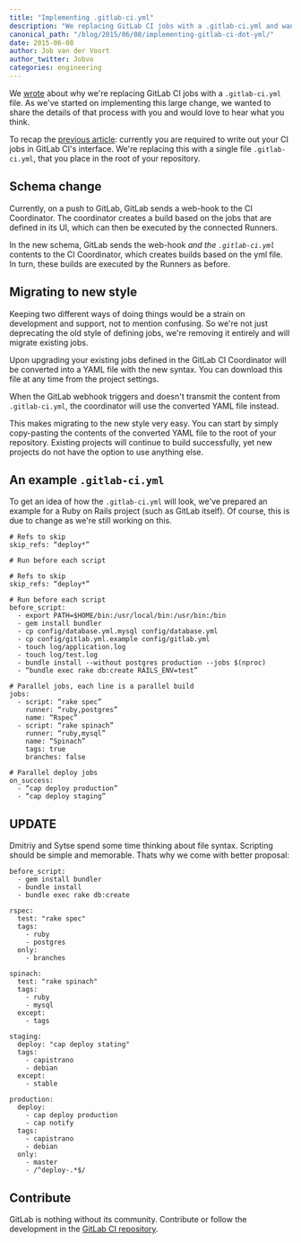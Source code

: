 ```yaml
---
title: "Implementing .gitlab-ci.yml"
description: "We replacing GitLab CI jobs with a .gitlab-ci.yml and wanted to share the details of that process with you and would love to hear what you think."
canonical_path: "/blog/2015/06/08/implementing-gitlab-ci-dot-yml/"
date: 2015-06-08
author: Job van der Voort
author_twitter: Jobvo
categories: engineering
---
```


We [wrote] about why we're replacing GitLab CI jobs with a `.gitlab-ci.yml` file.
As we've started on implementing this large change, we wanted to share the details
of that process with you and would love to hear what you think.

<!-- more -->

To recap the [previous article]:
currently you are required to write out your CI jobs in GitLab CI's interface.
We're replacing this with a single file `.gitlab-ci.yml`, that you place in the root
of your repository.

## Schema change

Currently, on a push to GitLab, GitLab sends a web-hook to the CI Coordinator.
The coordinator creates a build based on the jobs that are defined in its UI,
which can then be executed by the connected Runners.

In the new schema, GitLab sends the web-hook _and the `.gitlab-ci.yml`_ contents
to the CI Coordinator, which creates builds based on the yml file. In turn,
these builds are executed by the Runners as before.

## Migrating to new style

Keeping two different ways of doing things would be a strain on development and
support, not to mention confusing. So we're not just deprecating the old style
of defining jobs, we're removing it entirely and will migrate existing jobs.

Upon upgrading your existing jobs defined in the GitLab CI Coordinator will be
converted into a YAML file with the new syntax. You can download this file at any
time from the project settings.

When the GitLab webhook triggers and doesn't transmit the content from `.gitlab-ci.yml`,
the coordinator will use the converted YAML file instead.

This makes migrating to the new style very easy. You can start by simply copy-pasting
the contents of the converted YAML file to the root of your repository. Existing projects
will continue to build successfully, yet new projects do not have the option to
use anything else.

## An example `.gitlab-ci.yml`

To get an idea of how the `.gitlab-ci.yml` will look, we've prepared an example
for a Ruby on Rails project (such as GitLab itself). Of course, this is due to
change as we're still working on this.

```
# Refs to skip
skip_refs: “deploy*”

# Run before each script

# Refs to skip
skip_refs: “deploy*”

# Run before each script
before_script:
  - export PATH=$HOME/bin:/usr/local/bin:/usr/bin:/bin
  - gem install bundler
  - cp config/database.yml.mysql config/database.yml
  - cp config/gitlab.yml.example config/gitlab.yml
  - touch log/application.log
  - touch log/test.log
  - bundle install --without postgres production --jobs $(nproc)
  - “bundle exec rake db:create RAILS_ENV=test”

# Parallel jobs, each line is a parallel build
jobs:
  - script: “rake spec”
    runner: “ruby,postgres”
    name: “Rspec”
  - script: “rake spinach”
    runner: “ruby,mysql”
    name: “Spinach”
    tags: true
    branches: false

# Parallel deploy jobs
on_success:
  - “cap deploy production”
  - “cap deploy staging”
```

<a id="update"></a>

## UPDATE

Dmitriy and Sytse spend some time thinking about file syntax.
Scripting should be simple and memorable. Thats why we come with better proposal:

```
before_script:
  - gem install bundler
  - bundle install
  - bundle exec rake db:create

rspec:
  test: "rake spec"
  tags:
    - ruby
    - postgres
  only:
    - branches

spinach:
  test: "rake spinach"
  tags:
    - ruby
    - mysql
  except:
    - tags

staging:
  deploy: "cap deploy stating"
  tags:
    - capistrano
    - debian
  except:
    - stable

production:
  deploy:
    - cap deploy production
    - cap notify
  tags:
    - capistrano
    - debian
  only:
    - master
    - /^deploy-.*$/
```

## Contribute

GitLab is nothing without its community.
Contribute or follow the development in the [GitLab CI repository].

[wrote]: /blog/2015/05/06/why-were-replacing-gitlab-ci-jobs-with-gitlab-ci-dot-yml/
[previous article]: /blog/2015/05/06/why-were-replacing-gitlab-ci-jobs-with-gitlab-ci-dot-yml/
[GitLab CI repository]: https://gitlab.com/gitlab-org/gitlab-ci/commit/c2c9236cde807e98ff9571f8d23ac4def75eb9ba